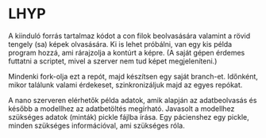 # LHYP

A kiinduló forrás tartalmaz kódot a con filok beolvasására valamint a rövid tengely (sa) képek olvasására. Ki is lehet próbálni, van egy kis példa program hozzá, ami rárajzolja a kontúrt a képre. (A saját gépen érdemes futtatni a scriptet, mivel a szerver nem tud képet megjeleníteni.)

Mindenki fork-olja ezt a repót, majd készítsen egy saját branch-et. Időnként, mikor találunk valami érdekeset, szinkronizáljuk majd az egyes repókat.

A nano szerveren elérhetők példa adatok, amik alapján az adatbeolvasás és később a modellhez az adatbetöltés megírható. Javasolt a modellhez szükséges adatok (minták) pickle fájlba írása. Egy pácienshez egy pickle, minden szükséges információval, ami szükséges róla.

